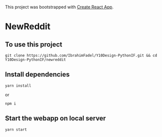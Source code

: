 This project was bootstrapped with [Create React App](https://github.com/facebook/create-react-app).

# NewReddit

## To use this project

```
git clone https://github.com/IbrahimFadel/Y10Design-PythonIF.git && cd Y10Design-PythonIF/newreddit
```

## Install dependencies

```
yarn install
```
or
```
npm i
```

## Start the webapp on local server

```
yarn start
```
